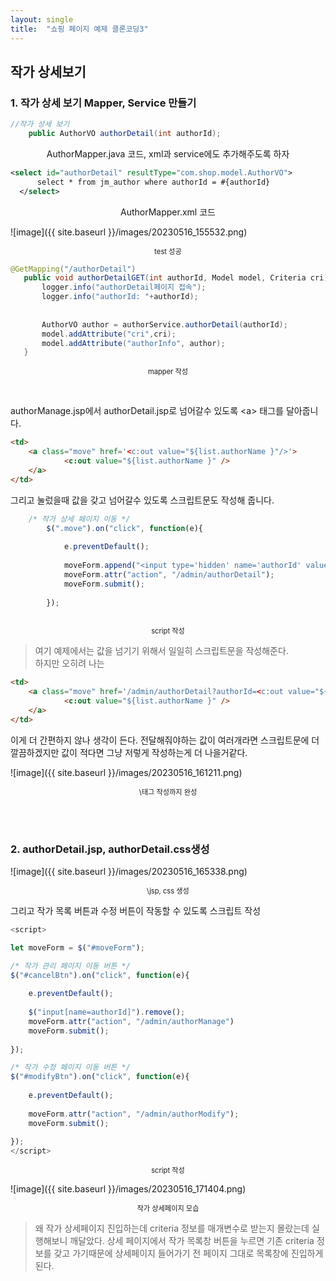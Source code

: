 ```yaml
---
layout: single
title:  "쇼핑 페이지 예제 클론코딩3"
---
```


## 작가 상세보기

### 1. 작가 상세 보기 Mapper, Service 만들기

```java
//작가 상세 보기
	public AuthorVO authorDetail(int authorId);
```

<p style="text-align: center">AuthorMapper.java 코드, xml과 service에도 추가해주도록 하자</p>



  ```xml
<select id="authorDetail" resultType="com.shop.model.AuthorVO">
		select * from jm_author where authorId = #{authorId}
	</select>
```

<p style="text-align: center">AuthorMapper.xml 코드</p>

![image]({{ site.baseurl }}/images/20230516_155532.png)

<p style="text-align:center; font-size:0.8em;">test 성공<p>


 ```java
@GetMapping("/authorDetail")
    public void authorDetailGET(int authorId, Model model, Criteria cri) throws Exception {
    	logger.info("authorDetail페이지 접속");
    	logger.info("authorId: "+authorId);
    	
    	
    	AuthorVO author = authorService.authorDetail(authorId);
    	model.addAttribute("cri",cri);
    	model.addAttribute("authorInfo", author);
    }
```

<p style="text-align:center; font-size:0.8em;">mapper 작성<p>

<br>

authorManage.jsp에서 authorDetail.jsp로 넘어갈수 있도록 \<a> 태그를 달아줍니다.

```html
<td>
	<a class="move" href='<c:out value="${list.authorName }"/>'>
			<c:out value="${list.authorName }" />
	</a>
</td>
```

그리고 눌렀을때 값을 갖고 넘어갈수 있도록 스크립트문도 작성해 줍니다.

```javascript
	/* 작가 상세 페이지 이동 */
		$(".move").on("click", function(e){
			
			e.preventDefault();
			
			moveForm.append("<input type='hidden' name='authorId' value='"+ $(this).attr("href") + "'>");
			moveForm.attr("action", "/admin/authorDetail");
			moveForm.submit();
			
		});
		
```

<p style="text-align:center; font-size:0.8em;">script 작성<p>

> 여기 예제에서는 값을 넘기기 위해서 일일히 스크립트문을 작성해준다.<br> 하지만 오히려 나는 
```html
<td>
	<a class="move" href='/admin/authorDetail?authorId=<c:out value="${list.authorId}"/>'>
			<c:out value="${list.authorName }" />
	</a>
</td>
```
이게 더 간편하지 않나 생각이 든다. 전달해줘야하는 값이 여러개라면 스크립트문에 더 깔끔하겠지만 값이 적다면 그냥 저렇게 작성하는게 더 나을거같다.


![image]({{ site.baseurl }}/images/20230516_161211.png)

<p style="text-align:center; font-size:0.8em;">\<a>태그 작성까지 완성<p>


<br>

<br>

### 2. authorDetail.jsp, authorDetail.css생성

![image]({{ site.baseurl }}/images/20230516_165338.png)

<p style="text-align:center; font-size:0.8em;">\<a>jsp, css 생성<p>

그리고 작가 목록 버튼과 수정 버튼이 작동할 수 있도록 스크립트 작성


```javascript
<script>

let moveForm = $("#moveForm");

/* 작가 관리 페이지 이동 버튼 */
$("#cancelBtn").on("click", function(e){
	
	e.preventDefault();
	
	$("input[name=authorId]").remove();
	moveForm.attr("action", "/admin/authorManage")
	moveForm.submit();
	
});

/* 작가 수정 페이지 이동 버튼 */
$("#modifyBtn").on("click", function(e){
	
	e.preventDefault();
	
	moveForm.attr("action", "/admin/authorModify");
	moveForm.submit();
	
});
</script>
```

<p style="text-align:center; font-size:0.8em;">script 작성<p>


![image]({{ site.baseurl }}/images/20230516_171404.png)

<p style="text-align:center; font-size:0.8em;">작가 상세페이지 모습<p>


> 왜 작가 상세페이지 진입하는데 criteria 정보를 매개변수로 받는지 몰랐는데 실행해보니 깨달았다. 상세 페이지에서 작가 목록창 버튼을 누르면 기존 criteria 정보를 갖고 가기때문에 상세페이지 들어가기 전 페이지 그대로 목록창에 진입하게 된다.






